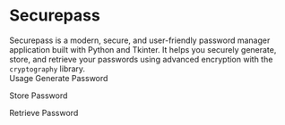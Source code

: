 # Securepass
Securepass is a modern, secure, and user-friendly password manager application built with Python and Tkinter. It helps you securely generate, store, and retrieve your passwords using advanced encryption with the `cryptography` library.  
Usage
Generate Password

Store Password

Retrieve Password

